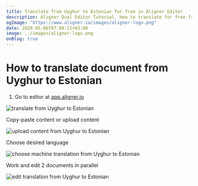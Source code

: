```yaml
---
title: Translate from Uyghur to Estonian for free in Aligner Editor
description: Aligner Dual Editor Tutorial. How to translate for free from Uyghur to Estonian. Aligner is multilingual document management platform. 
ogImage: "https://www.aligner.io/images/aligner-logo.png"
date: 2020-05-06T07:09:21+03:00
image: ../images/aligner-logo.png
onBlog: true
---
```


# How to translate document from Uyghur to Estonian

1. Go to editor at [app.aligner.io](https://app.aligner.io "Aligner App web page")

![translate from Uyghur to Estonian](../aligner-blank-editor.png "translate from Uyghur to Estonian")

Copy-paste content or upload content

![upload content from Uyghur to Estonian](../aligner-uploaded-document.png "upload content from Uyghur to Estonian")

Choose desired language

![choose machine translation from Uyghur to Estonian](../aligner-language-dropdown.png "choose machine translation from Uyghur to Estonian")

Work and edit 2 documents in parallel

![edit translation from Uyghur to Estonian](../aligner-double-sitded-editor.png "edit translation from Uyghur to Estonian")

